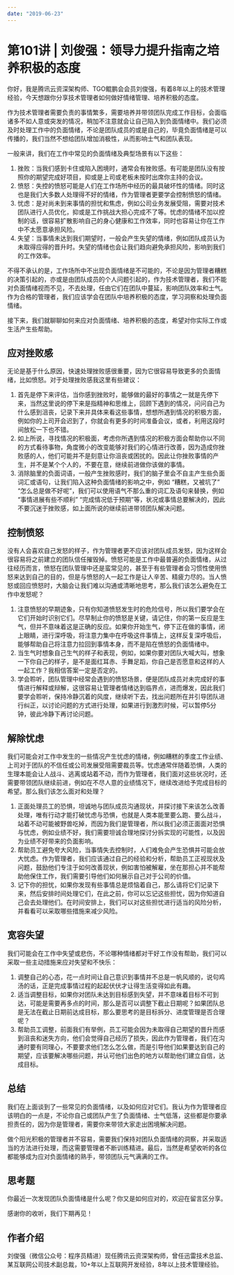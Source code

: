 ```yaml
---
date: "2019-06-23"
---  
```

      
# 第101讲 | 刘俊强：领导力提升指南之培养积极的态度
你好，我是腾讯云资深架构师、TGO鲲鹏会会员刘俊强，有着8年以上的技术管理经验，今天想跟你分享技术管理者如何做好情绪管理、培养积极的态度。

作为技术管理者需要负责的事情繁多，需要培养并带领团队完成工作目标，会面临诸多不如人意或突发的情况，稍加不注意就会让自己陷入到负面情绪中。我们必须及时处理工作中的负面情绪，不论是团队成员的或是自己的，毕竟负面情绪是可以传播的，我们当然不想给团队增加消极性，从而影响士气和团队表现。

一般来讲，我们在工作中常见的负面情绪及典型场景有以下这些：

1.  挫败：当我们感到卡住或陷入困境时，通常会有挫败感。有可能是团队没有按照你的期望完成好项目，抑或是上司或老板未按时出席你主持的会议。
2.  愤怒：失控的愤怒可能是人们在工作场所中经历的最具破坏性的情绪。同时这也是我们大多数人处理得不好的情绪，作为管理者更要学会控制愤怒的情绪。
3.  忧虑：是对尚未到来事情的担忧和焦虑，例如公司业务发展受阻，需要对技术团队进行人员优化，抑或是工作挑战大担心完成不了等。忧虑的情绪不加以控制的话，很容易扩散影响自己的身心健康和工作效率，同时也容易让你在工作中不太愿意承担风险。
4.  失望：当事情未达到我们期望时，一般会产生失望的情绪，例如团队成员认为未取得应得的晋升时。失望的情绪也会让我们趋向避免承担风险，影响到我们的工作效率。

<!-- [[[read_end]]] -->

不得不承认的是，工作场所中不出现负面情绪是不可能的，不论是因为管理者糟糕的决策引起的，亦或是由团队成员的个人问题引起的，作为技术管理者，我们不能对负面情绪视而不见，不去处理，任由它们在团队中蔓延，影响团队效率和士气。作为合格的管理者，我们应该学会在团队中培养积极的态度，学习洞察和处理负面情绪。

接下来，我们就聊聊如何来应对负面情绪、培养积极的态度，希望对你实际工作或生活产生些帮助。

## 应对挫败感

无论是基于什么原因，快速处理挫败感很重要，因为它很容易导致更多的负面情绪，比如愤怒。对于处理挫败感我这里有些建议：

1.  首先是停下来评估，当你感到挫败时，能够做的最好的事情之一就是先停下来，当然这里说的停下来是指精神和思维上，回顾下遇到的情况，问问自己为什么感到沮丧，记录下来并具体来看这些事情，想想所遇到情况的积极方面，例如你的上司开会迟到了，你就会有更多的时间准备会议，或者，利用这段时间放松一下也不错。
2.  如上所说，寻找情况的积极面，考虑你所遇到情况的积极方面会帮助你以不同的方式看待事物，角度微小的改变能够对我们的心情进行改善，因为造成你挫败感的人，他们可能并不是刻意让你沮丧或困扰的。因此让你挫败事情的产生，并不是某个个人的，不要在意，继续前进做你该做的事情。
3.  消除脑里的负面词语，一般产生挫败感时，我们的脑子里会不自主产生些负面词汇或语句，让我们陷入这种负面情绪的影响之中，例如 “糟糕，又被坑了” “怎么总是做不好呢”，我们可以使用语气不那么重的词汇及语句来替换，例如 “事情进展有些不顺利” “完成情况低于预期”等，状况或事情总要解决的，因此不要沉迷于挫败感，如上面所说的继续前进带领团队解决问题。

## 控制愤怒

没有人会喜欢自己发怒的样子，作为管理者更不应该对团队成员发怒，因为这样会很容易将之前建立的团队信任摧毁掉。愤怒可能是工作中最普遍的负面情绪，从过往经历而言，愤怒在团队管理中还是蛮常见的，甚至于有些管理者会习惯性使用愤怒来达到自己的目的，但是与愤怒的人一起工作是让人辛苦、精疲力尽的。当人愤怒或回应愤怒时，大脑会让我们难以沟通或清晰地思考，那么我们该怎么避免在工作中发怒呢？

1.  注意愤怒的早期迹象，只有你知道愤怒发生时的危险信号，所以我们要学会在它们开始时识别它们。尽早制止你的愤怒是关键，请记住，你的第一反应是生气，但并不意味着这是正确的反应。如果你开始生气，停下正在做的事情，闭上眼睛，进行深呼吸，将注意力集中在呼吸这件事情上，这样反复深呼吸后，能够帮助自己将注意力拉回到事情本身，而不是陷在愤怒的负面情绪中。
2.  当生气时想象自己生气的样子和表现，例如，如果你要对团队大喊大叫，想象一下你自己的样子，是不是面红耳赤、手舞足蹈，你自己是否愿意和这样的人一起工作？我相信答案一定是否定的。
3.  学会聆听，团队管理中经常会遇到的愤怒场景，便是团队成员对未完成好的事情进行解释或辩解，这很容易让管理者情绪达到临界点，进而爆发，因此我们要学会聆听，保持冷静沉着的风度，继续听下去，找出问题所在并引导团队进行纠正，以讨论问题的方式进行处理，如果进行到激烈时候，可以暂停5分钟，彼此冷静下再讨论问题。

## 解除忧虑

我们可能会对工作中发生的一些情况产生忧虑的情绪，例如糟糕的季度工作业绩、上司对于团队的不信任或公司发展受阻需要裁员等。忧虑通常伴随着恐惧，人类的生理本能会让人战斗、逃离或站着不动，而作为管理者，我们面对这些状况时，还需要带领团队继续前进，例如在不尽人意的业绩情况下，继续改进给予完成目标的希望。那么我们该怎么面对和处理？

1.  正面处理员工的恐惧，坦诚地与团队成员沟通现状，并探讨接下来该怎么改善处理，唯有行动才能打破忧虑与恐惧，也就是人类本能里要么跑、要么战斗，站着不动可能被野兽吃掉，而因为我们是管理者，所以我们必须正面面对恐惧与忧虑，例如业绩不好，我们需要坦诚合理地探讨分拆实现的可能性，以及因为业绩不好带来的负面影响。
2.  帮助员工避免夸大风险，当事情失去控制时，人们难免会产生恐惧并可能会放大忧虑。作为管理者，我们应该通过自己的经验和分析，帮助员工正视现状及问题，鼓励他们专注于如何改善现状，例如害怕被解雇，坐在那担心并不能帮助他保住工作，我们需要引导他们如何展示自己对于公司的价值。
3.  记下你的担忧，如果你发现有些事情总是烦恼着自己，那么请将它们记录下来，然后安排时间处理它们，在此之前，你可以忘记这些担忧，因为你知道自己会去处理他们。在时间安排上，我们可以对这些担忧进行适当的风险分析，并看看可以采取哪些措施来减少风险。

## 宽容失望

我们可能会在工作中失望或悲伤，不论哪种情绪都对干好工作没有帮助，我们可以采取一些主动措施来应对失望和不快乐：

1.  调整自己的心态，花一点时间让自己意识到事情并不总是一帆风顺的，说句鸡汤的话，正是完成事情过程的起起伏伏才让得生活变得如此有趣。
2.  适当调整目标，如果你对团队未达到目标感到失望，并不意味着目标不可到达，可能是需要再多点的时间，那么是否可以调整下截止日期呢？如果团队总是无法在截止日期前达成目标，那么要思考的是目标拆分、进度管理是否合理呢？
3.  帮助员工调整，前面我们有举例，员工可能会因为未取得自己期望的晋升而感到沮丧和迷失方向，他们会觉得自己经历了损失，因此作为管理者，我们在沟通时要有同理心，不要要求他们怎么怎么做，而是引导他们如果要达到自己的期望，应该要解决哪些问题，并认可他们出色的地方以帮助他们建立自信，达成目标。

## 总结

我们在上面谈到了一些常见的负面情绪，以及如何应对它们。我认为作为管理者应该明白的一点是，不论你自己或团队产生了负面情绪、士气低落，这些都是你要承担责任的，因为你是管理者，需要你来带领大家走出困境解决问题。

做个阳光积极的管理者并不容易，需要我们保持对团队负面情绪的洞察，并采取适当的方法进行处理，而这需要管理者不断训练精进。最后，当然是希望收听的各位都能够成为应对负面情绪的熟手，带领团队元气满满的工作。

## 思考题

你最近一次发现团队负面情绪是什么呢？你又是如何应对的，欢迎在留言区分享。

感谢你的收听，我们下期再见！

## 作者介绍

刘俊强（微信公众号：程序员精进）现任腾讯云资深架构师，曾任迅雷技术总监、某互联网公司技术副总裁，10+年以上互联网开发经验，8年以上技术管理经验。